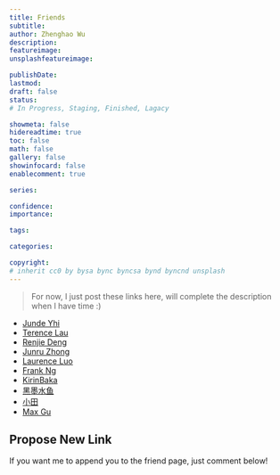 ```yaml
---
title: Friends
subtitle: 
author: Zhenghao Wu
description: 
featureimage: 
unsplashfeatureimage: 

publishDate: 
lastmod: 
draft: false
status: 
# In Progress, Staging, Finished, Lagacy

showmeta: false
hidereadtime: true
toc: false
math: false
gallery: false
showinfocard: false
enablecomment: true

series: 

confidence: 
importance: 

tags:

categories:

copyright: 
# inherit cc0 by bysa bync byncsa bynd byncnd unsplash
---
```


> For now, I just post these links here, will complete the description when I have time :)

- [Junde Yhi](https://yhi.moe)
- [Terence Lau](https://www.deluxelau.com/)
- [Renjie Deng](https://www.drjchn.com/)
- [Junru Zhong](https://junru.dev/)
- [Laurence Luo](https://www.lzc.app/)
- [Frank Ng](https://aerofrankie.com/)
- [KirinBaka](https://9baka.moe/)
- [黑墨水鱼](https://aquarium39.moe)
- [小田](https://hixiaotian.com)
- [Max Gu](https://guxianggao.github.io/)


## Propose New Link

If you want me to append you to the friend page, just comment below!
